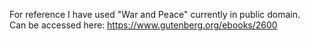 For reference I have used "War and Peace" currently in public domain. <br>
Can be accessed here: https://www.gutenberg.org/ebooks/2600